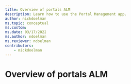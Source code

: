 ```yaml
---
title: Overview of portals ALM
description: Learn how to use the Portal Management app.
author: nickdoelman
ms.topic: conceptual
ms.custom: 
ms.date: 03/17/2022
ms.author: ndoelman
ms.reviewer: ndoelman
contributors:
    - nickdoelman
---
```


# Overview of portals ALM



